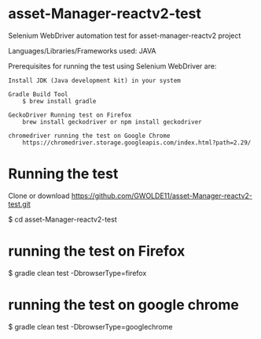 # asset-Manager-reactv2-test

Selenium WebDriver automation test for asset-manager-reactv2 project

Languages/Libraries/Frameworks used: JAVA

Prerequisites for running the test using Selenium WebDriver are:

    Install JDK (Java development kit) in your system

    Gradle Build Tool
        $ brew install gradle

    GeckoDriver Running test on Firefox
        brew install geckodriver or npm install geckodriver

    chromedriver running the test on Google Chrome
        https://chromedriver.storage.googleapis.com/index.html?path=2.29/

# Running the test

Clone or download  https://github.com/GWOLDE11/asset-Manager-reactv2-test.git

$ cd asset-Manager-reactv2-test

# running the test on Firefox

$ gradle clean test -DbrowserType=firefox

# running the test on google chrome

$ gradle clean test -DbrowserType=googlechrome
